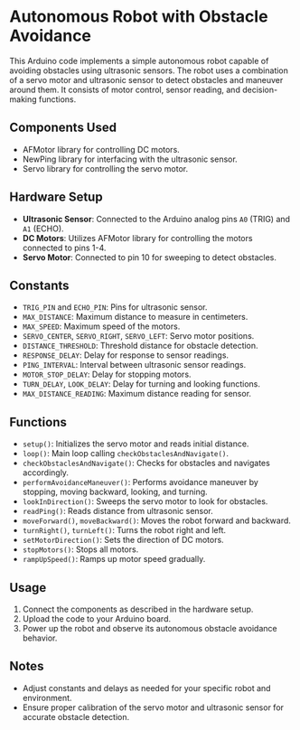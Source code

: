 # Autonomous Robot with Obstacle Avoidance

This Arduino code implements a simple autonomous robot capable of avoiding obstacles using ultrasonic sensors. The robot uses a combination of a servo motor and ultrasonic sensor to detect obstacles and maneuver around them. It consists of motor control, sensor reading, and decision-making functions.

## Components Used
- AFMotor library for controlling DC motors.
- NewPing library for interfacing with the ultrasonic sensor.
- Servo library for controlling the servo motor.

## Hardware Setup
- **Ultrasonic Sensor**: Connected to the Arduino analog pins `A0` (TRIG) and `A1` (ECHO).
- **DC Motors**: Utilizes AFMotor library for controlling the motors connected to pins 1-4.
- **Servo Motor**: Connected to pin 10 for sweeping to detect obstacles.

## Constants
- `TRIG_PIN` and `ECHO_PIN`: Pins for ultrasonic sensor.
- `MAX_DISTANCE`: Maximum distance to measure in centimeters.
- `MAX_SPEED`: Maximum speed of the motors.
- `SERVO_CENTER`, `SERVO_RIGHT`, `SERVO_LEFT`: Servo motor positions.
- `DISTANCE_THRESHOLD`: Threshold distance for obstacle detection.
- `RESPONSE_DELAY`: Delay for response to sensor readings.
- `PING_INTERVAL`: Interval between ultrasonic sensor readings.
- `MOTOR_STOP_DELAY`: Delay for stopping motors.
- `TURN_DELAY`, `LOOK_DELAY`: Delay for turning and looking functions.
- `MAX_DISTANCE_READING`: Maximum distance reading for sensor.

## Functions
- `setup()`: Initializes the servo motor and reads initial distance.
- `loop()`: Main loop calling `checkObstaclesAndNavigate()`.
- `checkObstaclesAndNavigate()`: Checks for obstacles and navigates accordingly.
- `performAvoidanceManeuver()`: Performs avoidance maneuver by stopping, moving backward, looking, and turning.
- `lookInDirection()`: Sweeps the servo motor to look for obstacles.
- `readPing()`: Reads distance from ultrasonic sensor.
- `moveForward()`, `moveBackward()`: Moves the robot forward and backward.
- `turnRight()`, `turnLeft()`: Turns the robot right and left.
- `setMotorDirection()`: Sets the direction of DC motors.
- `stopMotors()`: Stops all motors.
- `rampUpSpeed()`: Ramps up motor speed gradually.

## Usage
1. Connect the components as described in the hardware setup.
2. Upload the code to your Arduino board.
3. Power up the robot and observe its autonomous obstacle avoidance behavior.

## Notes
- Adjust constants and delays as needed for your specific robot and environment.
- Ensure proper calibration of the servo motor and ultrasonic sensor for accurate obstacle detection.
